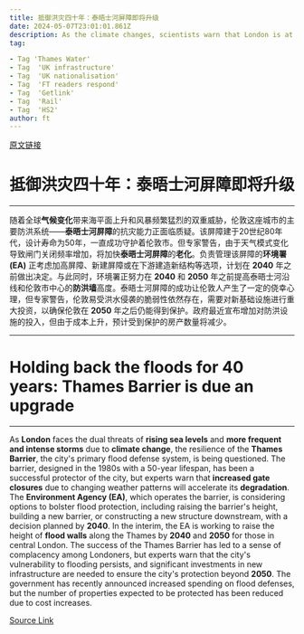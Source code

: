 ```yaml
---
title: 抵御洪灾四十年：泰晤士河屏障即将升级
date: 2024-05-07T23:01:01.861Z
description: As the climate changes, scientists warn that London is at risk from sea-level rises and more powerful storms
tag: 

- Tag 'Thames Water'
- Tag  'UK infrastructure'
- Tag  'UK nationalisation'
- Tag  'FT readers respond'
- Tag  'Getlink'
- Tag  'Rail'
- Tag  'HS2'
author: ft
---
```


[原文链接](https://ft.com/content/027a0d94-90f6-4841-94c1-b974ac895adb)

# 抵御洪灾四十年：泰晤士河屏障即将升级

---

随着全球**气候变化**带来海平面上升和风暴频繁猛烈的双重威胁，伦敦这座城市的主要防洪系统——**泰晤士河屏障**的抗灾能力正面临质疑。该屏障建于20世纪80年代，设计寿命为50年，一直成功守护着伦敦市。但专家警告，由于天气模式变化导致闸门关闭频率增加，将加快**泰晤士河屏障**的**老化**。负责管理该屏障的**环境署 (EA)** 正考虑加高屏障、新建屏障或在下游建造新结构等选项，计划在 **2040** 年之前做出决定。与此同时，环境署正努力在 **2040** 和 **2050** 年之前提高泰晤士河沿线和伦敦市中心的**防洪墙**高度。泰晤士河屏障的成功让伦敦人产生了一定的侥幸心理，但专家警告，伦敦易受洪水侵袭的脆弱性依然存在，需要对新基础设施进行重大投资，以确保伦敦在 **2050** 年之后仍能得到保护。政府最近宣布增加对防洪设施的投入，但由于成本上升，预计受到保护的房产数量将减少。

---

# Holding back the floods for 40 years: Thames Barrier is due an upgrade

---

As **London** faces the dual threats of **rising sea levels** and **more frequent and intense storms** due to **climate change**, the resilience of the **Thames Barrier**, the city's primary flood defense system, is being questioned. The barrier, designed in the 1980s with a 50-year lifespan, has been a successful protector of the city, but experts warn that **increased gate closures** due to changing weather patterns will accelerate its **degradation**. The **Environment Agency (EA)**, which operates the barrier, is considering options to bolster flood protection, including raising the barrier's height, building a new barrier, or constructing a new structure downstream, with a decision planned by **2040**. In the interim, the EA is working to raise the height of **flood walls** along the Thames by **2040** and **2050** for those in central London. The success of the Thames Barrier has led to a sense of complacency among Londoners, but experts warn that the city's vulnerability to flooding persists, and significant investments in new infrastructure are needed to ensure the city's protection beyond **2050**. The government has recently announced increased spending on flood defenses, but the number of properties expected to be protected has been reduced due to cost increases.

[Source Link](https://ft.com/content/027a0d94-90f6-4841-94c1-b974ac895adb)

